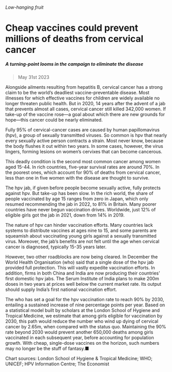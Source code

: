 ###### Low-hanging fruit
# Cheap vaccines could prevent millions of deaths from cervical cancer 
##### A turning-point looms in the campaign to eliminate the disease 
> May 31st 2023 


Alongside ailments resulting from hepatitis B, cervical cancer has a strong claim to be the world’s deadliest vaccine-preventable disease. Most illnesses for which effective vaccines for children are widely available no longer threaten public health. But in 2020, 14 years after the advent of a jab that prevents almost all cases, cervical cancer still killed 342,000 women. If take-up of the vaccine rose—a goal about which there are new grounds for hope—this cancer could be nearly eliminated.
Fully 95% of cervical-cancer cases are caused by human papillomavirus (hpv), a group of sexually transmitted viruses. So common is hpv that nearly every sexually active person contracts a strain. Most never know, because the body flushes it out within two years. In some cases, however, the virus lingers, forming lesions on women’s cervixes that can become cancerous.
This deadly condition is the second most common cancer among women aged 15-44. In rich countries, five-year survival rates are around 70%. In the poorest ones, which account for 90% of deaths from cervical cancer, less than one in five women with the disease are thought to survive.
The hpv jab, if given before people become sexually active, fully protects against hpv. But take-up has been slow. In the rich world, the share of people vaccinated by age 15 ranges from zero in Japan, which only resumed recommending the jab in 2022, to 81% in Britain. Many poorer countries have never begun vaccination drives. Worldwide, just 12% of eligible girls got the jab in 2021, down from 14% in 2019.


The nature of hpv can hinder vaccination efforts. Many countries lack systems to distribute vaccines at ages nine to 15, and some parents are squeamish about vaccinating young girls against a sexually transmitted virus. Moreover, the jab’s benefits are not felt until the age when cervical cancer is diagnosed, typically 15-35 years later.
However, two other roadblocks are now being cleared. In December the World Health Organisation (who) said that a single dose of the hpv jab provided full protection. This will vastly expedite vaccination efforts. In addition, firms in both China and India are now producing their countries’ first domestic hpv jabs. The Serum Institute of India plans to make 200m doses in two years at prices well below the current market rate. Its output should supply India’s first national vaccination effort.


The who has set a goal for the hpv vaccination rate to reach 90% by 2030, entailing a sustained increase of nine percentage points per year. Based on a statistical model built by scholars at the London School of Hygiene and Tropical Medicine, we estimate that among girls eligible for vaccination by 2030, this path would reduce the number who wind up dying of cervical cancer by 2.65m, when compared with the status quo. Maintaining the 90% rate beyond 2030 would prevent another 650,000 deaths among girls vaccinated in each subsequent year, before accounting for population growth. With cheap, single-dose vaccines on the horizon, such numbers may no longer be the stuff of fantasy.■
Chart sources: London School of Hygiene &amp; Tropical Medicine; WHO; UNICEF; HPV Information Centre; The Economist
